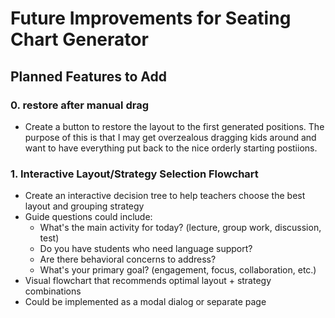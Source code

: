 # Future Improvements for Seating Chart Generator

## Planned Features to Add

### 0. restore after manual drag
- Create a button to restore the layout to the first generated positions. The purpose of this is that I may get overzealous dragging kids around and want to have everything put back to the nice orderly starting postiions. 


### 1. Interactive Layout/Strategy Selection Flowchart
- Create an interactive decision tree to help teachers choose the best layout and grouping strategy
- Guide questions could include:
  - What's the main activity for today? (lecture, group work, discussion, test)
  - Do you have students who need language support?
  - Are there behavioral concerns to address?
  - What's your primary goal? (engagement, focus, collaboration, etc.)
- Visual flowchart that recommends optimal layout + strategy combinations
- Could be implemented as a modal dialog or separate page

